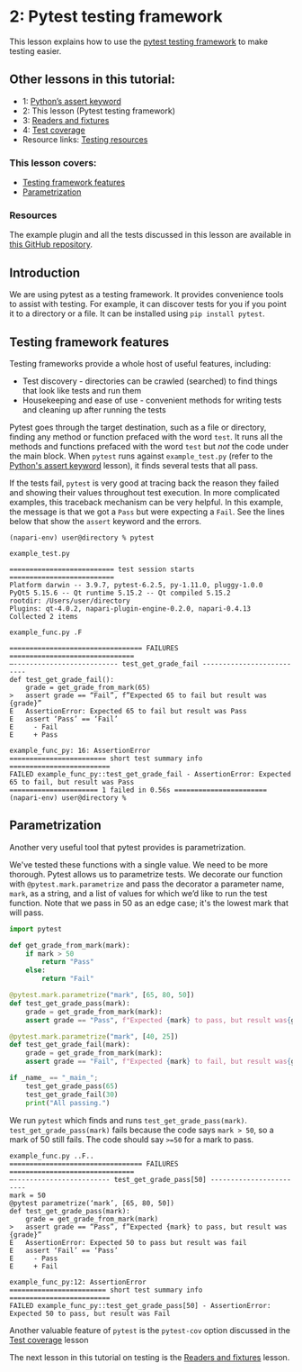 # 2: Pytest testing framework

This lesson explains how to use the [pytest testing framework](https://docs.pytest.org/en/7.2.x/) to make testing easier.

## Other lessons in this tutorial:

- 1: [Python’s assert keyword](./1-pythons-assert-keyword.md)
- 2: This lesson (Pytest testing framework)
- 3: [Readers and fixtures](./3-readers-and-fixtures.md)
- 4: [Test coverage](./4-test-coverage.md)
- Resource links: [Testing resources](./testing-resources.md)

### This lesson covers:

- [Testing framework features](#testing-framework-features)
- [Parametrization](#parametrization)

### Resources

The example plugin and all the tests discussed in this lesson are available in [this GitHub repository](https://github.com/DragaDoncila/plugin-tests).

## Introduction

We are using pytest as a testing framework. It provides convenience tools to assist with testing. For example, it can discover tests for you if you point it to a directory or a file.  It can be installed using `pip install pytest`.

## Testing framework features

Testing frameworks provide a whole host of useful features, including:

- Test discovery - directories can be crawled (searched) to find things that look like tests and run them
- Housekeeping and ease of use - convenient methods for writing tests and cleaning up after running the tests

Pytest goes through the target destination, such as a file or directory, finding any method or function prefaced with the word `test`. It runs all the methods and functions prefaced with the word `test` but _not_ the code under the main block. When `pytest` runs against `example_test.py` (refer to the [Python's assert keyword](./1-pythons-assert-keyword.md) lesson), it finds several tests that all pass.

If the tests fail, `pytest` is very good at tracing back the reason they failed and showing their values throughout test execution. In more complicated examples, this traceback mechanism can be very helpful. In this example, the message is that we got a `Pass` but were expecting a `Fail`. See the lines below that show the `assert` keyword and the errors.

```console
(napari-env) user@directory % pytest

example_test.py

========================== test session starts ==========================
Platform darwin -- 3.9.7, pytest-6.2.5, py-1.11.0, pluggy-1.0.0
PyQt5 5.15.6 -- Qt runtime 5.15.2 -- Qt compiled 5.15.2
rootdir: /Users/user/directory
Plugins: qt-4.0.2, napari-plugin-engine-0.2.0, napari-0.4.13
Collected 2 items

example_func.py .F

================================= FAILURES ===============================
—-------------------------- test_get_grade_fail --------------------------
def test_get_grade_fail():
    grade = get_grade_from_mark(65)
>   assert grade == “Fail”, f”Expected 65 to fail but result was {grade}”
E   AssertionError: Expected 65 to fail but result was Pass
E   assert ‘Pass’ == ‘Fail’
E     - Fail
E     + Pass

example_func_py: 16: AssertionError
======================== short test summary info =========================
FAILED example_func_py::test_get_grade_fail - AssertionError: Expected 65 to fail, but result was Pass
====================== 1 failed in 0.56s =======================
(napari-env) user@directory %
```

## Parametrization

Another very useful tool that pytest provides is parametrization.

We've tested these functions with a single value. We need to be more thorough. Pytest allows us to parametrize tests. We decorate our function with `@pytest.mark.parametrize` and pass the decorator a parameter name, `mark`, as a string, and a list of values for which we’d like to run the test function. Note that we pass in 50 as an edge case; it's the lowest mark that will pass.

```python
import pytest

def get_grade_from_mark(mark):
    if mark > 50
        return "Pass"
    else:
        return "Fail"

@pytest.mark.parametrize("mark", [65, 80, 50])
def test_get_grade_pass(mark):
    grade = get_grade_from_mark(mark):
    assert grade == "Pass", f"Expected {mark} to pass, but result was{grade}"

@pytest.mark.parametrize("mark", [40, 25])
def test_get_grade_fail(mark):
    grade = get_grade_from_mark(mark):
    assert grade == "Fail", f"Expected {mark} to fail, but result was{grade}"

if _name_ == "_main_";
    test_get_grade_pass(65)
    test_get_grade_fail(30)
    print("All passing.")
```

We run `pytest` which finds and runs `test_get_grade_pass(mark)`. `test_get_grade_pass(mark)` fails because the code says `mark > 50`, so a mark of 50 still fails. The code should say `>=50` for a mark to pass.

```console
example_func.py ..F..
================================= FAILURES ===============================
—------------------------ test_get_grade_pass[50] ------------------------
mark = 50
@pytest parametrize(‘mark’, [65, 80, 50])
def test_get_grade_pass(mark):
    grade = get_grade_from_mark(mark)
>   assert grade == “Pass”, f”Expected {mark} to pass, but result was {grade}”
E   AssertionError: Expected 50 to pass but result was fail
E   assert ‘Fail’ == ‘Pass’
E     - Pass
E     + Fail

example_func_py:12: AssertionError
======================== short test summary info =========================
FAILED example_func_py::test_get_grade_pass[50] - AssertionError: Expected 50 to pass, but result was Fail
```

Another valuable feature of `pytest` is the `pytest-cov` option discussed in the [Test coverage](./4-test-coverage.md) lesson

The next lesson in this tutorial on testing is the [Readers and fixtures](./3-readers-and-fixtures.md) lesson.
